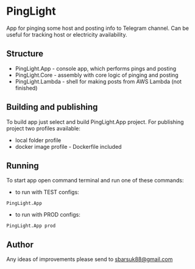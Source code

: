 # PingLight
App for pinging some host and posting info to Telegram channel. Can be useful for tracking host or electricity availability.

## Structure
 - PingLight.App - console app, which performs pings and posting
 - PingLight.Core - assembly with core logic of pinging and posting
 - PingLight.Lambda - shell for making posts from AWS Lambda (not finished)

## Building and publishing
To build app just select and build PingLight.App project.
For publishing project two profiles available:
 - local folder profile
 - docker image profile - Dockerfile included

## Running
To start app open command terminal and run one of these commands:
 - to run with TEST configs:
```
PingLight.App
```
 - to run with PROD configs:
```
PingLight.App prod
```

## Author
Any ideas of improvements please send to sbarsuk88@gmail.com